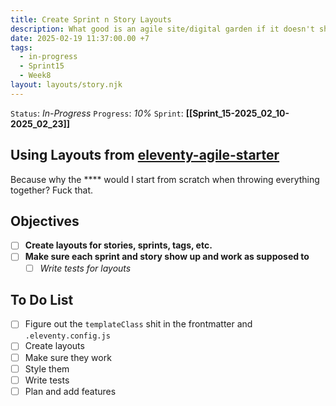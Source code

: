 ```yaml
---
title: Create Sprint n Story Layouts
description: What good is an agile site/digital garden if it doesn't show your data?
date: 2025-02-19 11:37:00.00 +7
tags:
  - in-progress
  - Sprint15
  - Week8
layout: layouts/story.njk
---
```


`Status`: *In-Progress*
`Progress`: *10%*
`Sprint`: **[[Sprint_15-2025_02_10-2025_02_23]]**

## Using Layouts from [eleventy-agile-starter](https://github.com/mjgs/eleventy-agile-blog/tree/master/src/_includes)

Because why the **** would I start from scratch when throwing everything together? Fuck that.

## Objectives

- [ ] **Create layouts for stories, sprints, tags, etc.**
- [ ] **Make sure each sprint and story show up and work as supposed to**
  - [ ] *Write tests for layouts*

## To Do List

- [ ] Figure out the `templateClass` shit in the frontmatter and `.eleventy.config.js`
- [ ] Create layouts
- [ ] Make sure they work
- [ ] Style them
- [ ] Write tests
- [ ] Plan and add features
